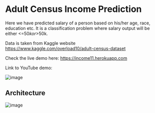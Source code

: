 # Adult Census Income Prediction

Here we have predicted salary of a person based on his/her age, race, education etc. It is a classification problem where salary output will be either <=$50k or >$50k.

Data is taken from Kaggle website https://www.kaggle.com/overload10/adult-census-dataset

Check the live demo here: https://income11.herokuapp.com

Link to YouTube demo: 

![image](https://user-images.githubusercontent.com/82932314/131608147-a878f2e5-3faa-4582-8ea0-e2c139d8ca4d.png)


## Architecture

![image](https://user-images.githubusercontent.com/82932314/131610441-09942987-56f1-4c0a-b0f3-f4c93912d86f.png)
